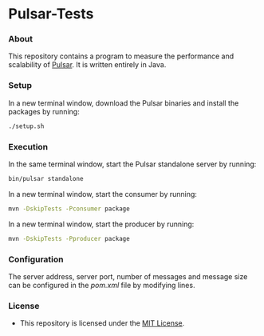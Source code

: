 # Pulsar-Tests
### About
This repository contains a program to measure the performance and scalability of [Pulsar](http://pulsar.incubator.apache.org/). It is written entirely in Java.

### Setup
In a new terminal window, download the Pulsar binaries and install the packages by running:
```Bash
./setup.sh
```

### Execution
In the same terminal window, start the Pulsar standalone server by running:
```Bash
bin/pulsar standalone
```
In a new terminal window, start the consumer by running:
```Bash
mvn -DskipTests -Pconsumer package
```
In a new terminal window, start the producer by running:
```Bash
mvn -DskipTests -Pproducer package
```

### Configuration
The server address, server port, number of messages and message size can be configured in the *pom.xml* file by modifying lines.

### License
* This repository is licensed under the [MIT License](https://github.com/elailai94/Pulsar-Tests/blob/master/LICENSE.md).
